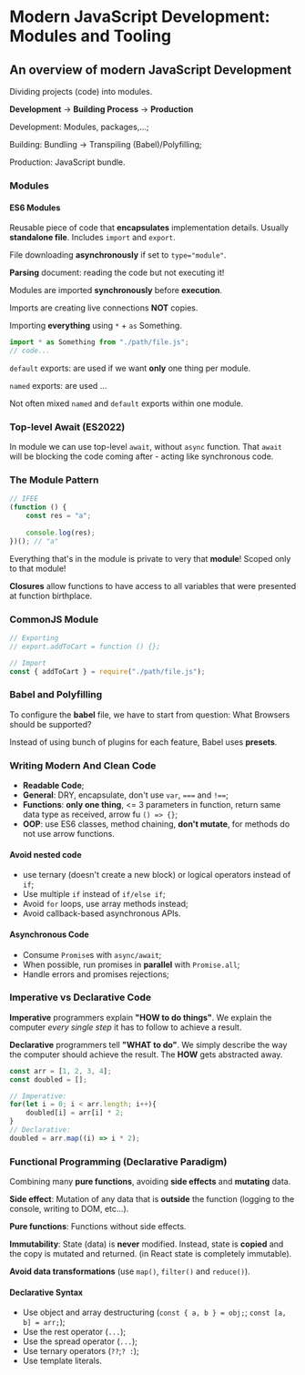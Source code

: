 # Modern JavaScript Development: Modules and Tooling

## An overview of modern JavaScript Development

Dividing projects (code) into modules.

**Development** -> **Building Process** -> **Production**

Development: Modules, packages,...;

Building: Bundling -> Transpiling (Babel)/Polyfilling;

Production: JavaScript bundle.

### Modules

#### ES6 Modules 

Reusable piece of code that **encapsulates** implementation details. Usually **standalone file**. Includes `import` and `export`.

File downloading **asynchronously** if set to `type="module"`.

**Parsing** document: reading the code but not executing it!

Modules are imported **synchronously** before **execution**.

Imports are creating live connections **NOT** copies.

Importing **everything** using `*` + `as` Something.
```js
import * as Something from "./path/file.js";
// code...
```
`default` exports: are used if we want **only** one thing per module.

`named` exports: are used ...

Not often mixed `named` and `default` exports within one module.

### Top-level Await (ES2022)

In module we can use top-level `await`, without `async` function. That `await` will be blocking the code coming after - acting like synchronous code.


### The Module Pattern

```js
// IFEE
(function () {
    const res = "a";
    
    console.log(res);
})(); // "a"
```

Everything that's in the module is private to very that **module**! Scoped only to that module!

**Closures** allow functions to have access to all variables that were presented at function birthplace.

### CommonJS Module

```js
// Exporting
// export.addToCart = function () {};

// Import 
const { addToCart } = require("./path/file.js");
```

### Babel and Polyfilling

To configure the **babel** file, we have to start from question: What Browsers should be supported?

Instead of using bunch of plugins for each feature, Babel uses **presets**.

### Writing Modern And Clean Code

* **Readable Code**;
* **General**: DRY, encapsulate, don't use `var`, `===` and `!==`;
* **Functions**: **only one thing**, <= 3 parameters in function, return same data type as received, arrow fu `() => {}`;
* **OOP**: use ES6 classes, method chaining, **don't mutate**, for methods do not use arrow functions.

#### Avoid nested code
* use ternary (doesn't create a new block) or logical operators instead of `if`;
* Use multiple `if` instead of `if/else if`;
* Avoid `for` loops, use array methods instead;
* Avoid callback-based asynchronous APIs.

#### Asynchronous Code
* Consume `Promise`s with `async/await`;
* When possible, run promises in **parallel** with `Promise.all`;
* Handle errors and promises rejections;

### Imperative vs Declarative Code

**Imperative** programmers explain **"HOW to do things"**.
We explain the computer *every single step* it has to follow to achieve a result.

**Declarative** programmers tell **"WHAT to do"**. We simply describe the way the computer should achieve the result. The **HOW** gets abstracted away.

```js
const arr = [1, 2, 3, 4];
const doubled = [];

// Imperative:
for(let i = 0; i < arr.length; i++){
    doubled[i] = arr[i] * 2;
}
// Declarative:
doubled = arr.map((i) => i * 2);
```
### Functional Programming (Declarative Paradigm)

Combining many **pure functions**, avoiding **side effects** and **mutating** data.

**Side effect**: Mutation of any data that is **outside** the function (logging to the console, writing to DOM, etc...).

**Pure functions**: Functions without side effects.

**Immutability**: State (data) is **never** modified. Instead, state is **copied** and the copy is mutated and returned. (in React state is completely immutable).

**Avoid data transformations** (use `map()`, `filter()` and `reduce()`).

#### Declarative Syntax

* Use object and array destructuring (`const { a, b } = obj;`; `const [a, b] = arr;`);
* Use the rest operator (`...`);
* Use the spread operator (`...`);
* Use ternary operators (`??`;`? :`);
* Use template literals.
